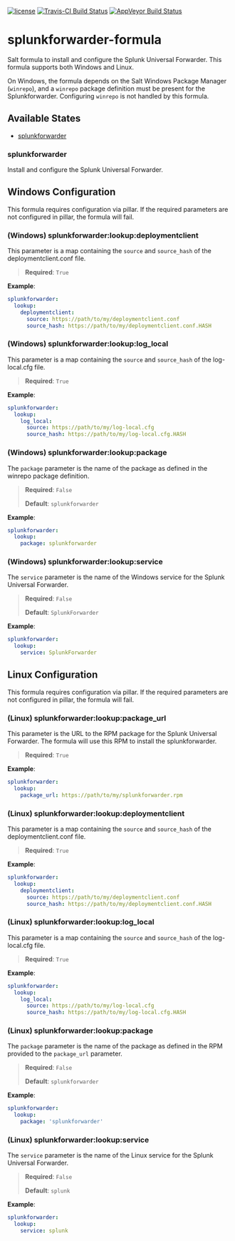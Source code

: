 [![license](https://img.shields.io/github/license/plus3it/splunkforwarder-formula.svg)](./LICENSE)
[![Travis-CI Build Status](https://travis-ci.org/plus3it/splunkforwarder-formula.svg)](https://travis-ci.org/plus3it/splunkforwarder-formula)
[![AppVeyor Build Status](https://ci.appveyor.com/api/projects/status/github/plus3it/splunkforwarder-formula?branch=master&svg=true)](https://ci.appveyor.com/project/plus3it/splunkforwarder-formula)

# splunkforwarder-formula

Salt formula to install and configure the Splunk Universal Forwarder. This
formula supports both Windows and Linux.

On Windows, the formula depends on the Salt Windows Package Manager (`winrepo`),
and a `winrepo` package definition must be present for the Splunkforwarder.
Configuring `winrepo` is not handled by this formula.

## Available States

-   [splunkforwarder](#splunkforwarder)

### splunkforwarder

Install and configure the Splunk Universal Forwarder.

## Windows Configuration

This formula requires configuration via pillar. If the required parameters are
not configured in pillar, the formula will fail.

### (Windows) splunkforwarder:lookup:deploymentclient

This parameter is a map containing the `source` and `source_hash` of the
deploymentclient.conf file.

>**Required**: `True`

**Example**:

```yaml
splunkforwarder:
  lookup:
    deploymentclient:
      source: https://path/to/my/deploymentclient.conf
      source_hash: https://path/to/my/deploymentclient.conf.HASH
```

### (Windows) splunkforwarder:lookup:log_local

This parameter is a map containing the `source` and `source_hash` of the
log-local.cfg file.

>**Required**: `True`

**Example**:

```yaml
splunkforwarder:
  lookup:
    log_local:
      source: https://path/to/my/log-local.cfg
      source_hash: https://path/to/my/log-local.cfg.HASH
```

### (Windows) splunkforwarder:lookup:package

The `package` parameter is the name of the package as defined in the winrepo
package definition.

>**Required**: `False`
>
>**Default**: `splunkforwarder`

**Example**:

```yaml
splunkforwarder:
  lookup:
    package: splunkforwarder
```

### (Windows) splunkforwarder:lookup:service

The `service` parameter is the name of the Windows service for the Splunk
Universal Forwarder.

>**Required**: `False`
>
>**Default**: `SplunkForwarder`

**Example**:

```yaml
splunkforwarder:
  lookup:
    service: SplunkForwarder
```

## Linux Configuration

This formula requires configuration via pillar. If the required parameters are
not configured in pillar, the formula will fail.

### (Linux) splunkforwarder:lookup:package_url

This parameter is the URL to the RPM package for the Splunk Universal
Forwarder. The formula will use this RPM to install the splunkforwarder.

>**Required**: `True`

**Example**:

```yaml
splunkforwarder:
  lookup:
    package_url: https://path/to/my/splunkforwarder.rpm
```

### (Linux) splunkforwarder:lookup:deploymentclient

This parameter is a map containing the `source` and `source_hash` of the
deploymentclient.conf file.

>**Required**: `True`

**Example**:

```yaml
splunkforwarder:
  lookup:
    deploymentclient:
      source: https://path/to/my/deploymentclient.conf
      source_hash: https://path/to/my/deploymentclient.conf.HASH
```

### (Linux) splunkforwarder:lookup:log_local

This parameter is a map containing the `source` and `source_hash` of the
log-local.cfg file.

>**Required**: `True`

**Example**:

```yaml
splunkforwarder:
  lookup:
    log_local:
      source: https://path/to/my/log-local.cfg
      source_hash: https://path/to/my/log-local.cfg.HASH
```

### (Linux) splunkforwarder:lookup:package

The `package` parameter is the name of the package as defined in the RPM
provided to the `package_url` parameter.

>**Required**: `False`
>
>**Default**: `splunkforwarder`

**Example**:

```yaml
splunkforwarder:
  lookup:
    package: 'splunkforwarder'
```

### (Linux) splunkforwarder:lookup:service

The `service` parameter is the name of the Linux service for the Splunk
Universal Forwarder.

>**Required**: `False`
>
>**Default**: `splunk`

**Example**:

```yaml
splunkforwarder:
  lookup:
    service: splunk
```
